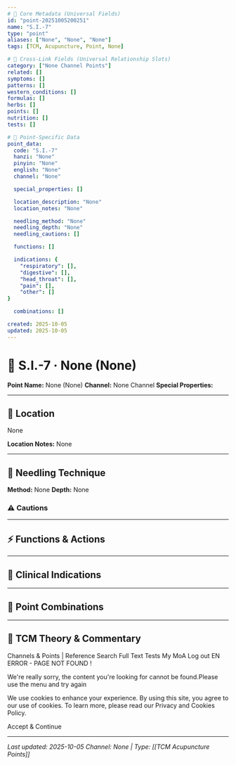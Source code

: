 ```yaml
---
# 🔹 Core Metadata (Universal Fields)
id: "point-20251005200251"
name: "S.I.-7"
type: "point"
aliases: ["None", "None", "None"]
tags: [TCM, Acupuncture, Point, None]

# 🔹 Cross-Link Fields (Universal Relationship Slots)
category: ["None Channel Points"]
related: []
symptoms: []
patterns: []
western_conditions: []
formulas: []
herbs: []
points: []
nutrition: []
tests: []

# 🔹 Point-Specific Data
point_data:
  code: "S.I.-7"
  hanzi: "None"
  pinyin: "None"
  english: "None"
  channel: "None"

  special_properties: []

  location_description: "None"
  location_notes: "None"

  needling_method: "None"
  needling_depth: "None"
  needling_cautions: []

  functions: []

  indications: {
    "respiratory": [],
    "digestive": [],
    "head_throat": [],
    "pain": [],
    "other": []
}

  combinations: []

created: 2025-10-05
updated: 2025-10-05
---
```


# 📍 S.I.-7 · None (None)

**Point Name:** None (None)
**Channel:** None Channel
**Special Properties:** 

---

## 📍 Location

None

**Location Notes:**
None

---

## 🔧 Needling Technique

**Method:** None
**Depth:** None

### ⚠️ Cautions

---

## ⚡ Functions & Actions

---

## 🎯 Clinical Indications

---

## 🔗 Point Combinations

---

## 🧬 TCM Theory & Commentary

Channels & Points | Reference
Search
Full Text
Tests
My MoA
Log out
EN
ERROR - PAGE NOT FOUND !

We're really sorry, the content you're looking for cannot be found.Please use the menu and try again

We use cookies to enhance your experience. By using this site, you agree to our use of cookies. To learn more, please read our Privacy and Cookies Policy.

Accept & Continue

---

*Last updated: 2025-10-05*
*Channel: None | Type: [[TCM Acupuncture Points]]*

